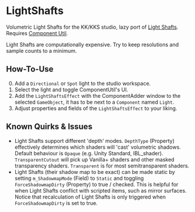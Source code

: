 # LightShafts

Volumetric Light Shafts for the KK/KKS studio, lazy port of [Light Shafts](https://github.com/robcupisz/LightShafts). Requires [Component Util](https://github.com/RSkoi/ComponentUtil).

Light Shafts are computationally expensive. Try to keep resolutions and sample counts to a minimum.

## How-To-Use

0. Add a `Directional` or `Spot` light to the studio workspace.
1. Select the light and toggle ComponentUtil's UI.
2. Add the `LightShaftsEffect` with the ComponentAdder window to the selected `GameObject`, it has to be next to a `Component` named `Light`.
3. Adjust properties and fields of the `LightShaftsEffect` to your liking.

## Known Quirks & Issues

- Light Shafts support different 'depth' modes. `DepthType` (Property) effectively determines which shaders will 'cast' volumetric shadows. Default behaviour is `Opaque` (e.g. Unity Standard, IBL_shader). `TransparentCutout` will pick up Vanilla+ shaders and other masked transparency shaders. `Transparent` is for most semitransparent shaders.
- Light Shafts (their shadow map to be exact) can be made static by setting `m_ShadowmapMode` (Field) to `Static` and toggling `ForceShadowmapDirty` (Property) to true / checked.  This is helpful for when Light Shafts conflict with scripted items, such as mirror surfaces. Notice that recalculation of Light Shafts is only triggered when `ForceShadowmapDirty` is set to true.
